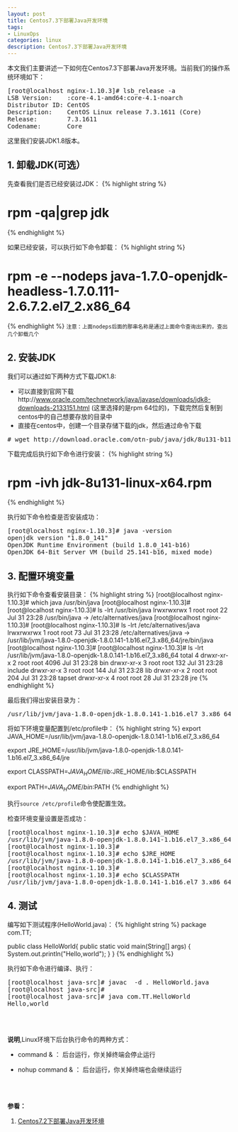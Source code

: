 ```yaml
---
layout: post
title: Centos7.3下部署Java开发环境
tags:
- LinuxOps
categories: linux
description: Centos7.3下部署Java开发环境
---
```


本文我们主要讲述一下如何在Centos7.3下部署Java开发环境。当前我们的操作系统环境如下：


<!-- more -->
<pre>
[root@localhost nginx-1.10.3]# lsb_release -a
LSB Version:    :core-4.1-amd64:core-4.1-noarch
Distributor ID: CentOS
Description:    CentOS Linux release 7.3.1611 (Core) 
Release:        7.3.1611
Codename:       Core
</pre>

这里我们安装JDK1.8版本。


## 1. 卸载JDK(可选）

先查看我们是否已经安装过JDK：
{% highlight string %}
# rpm -qa|grep jdk
{% endhighlight %}

如果已经安装，可以执行如下命令卸载：
{% highlight string %}
# rpm -e  --nodeps java-1.7.0-openjdk-headless-1.7.0.111-2.6.7.2.el7_2.x86_64
{% endhighlight %}
```注意：上面nodeps后面的那串名称是通过上面命令查询出来的，查出几个卸载几个```


## 2. 安装JDK

我们可以通过如下两种方式下载JDK1.8:

* 可以直接到官网下载http://www.oracle.com/technetwork/java/javase/downloads/jdk8-downloads-2133151.html (这里选择的是rpm 64位的)，下载完然后复制到centos中的自己想要存放的目录中
* 直接在centos中，创建一个目录存储下载的jdk，然后通过命令下载
<pre>
# wget http://download.oracle.com/otn-pub/java/jdk/8u131-b11/jdk-8u131-linux-x64.rpm
</pre>

下载完成后执行如下命令进行安装：
{% highlight string %}
# rpm -ivh jdk-8u131-linux-x64.rpm
{% endhighlight %}

执行如下命令检查是否安装成功：
<pre>
[root@localhost nginx-1.10.3]# java -version
openjdk version "1.8.0_141"
OpenJDK Runtime Environment (build 1.8.0_141-b16)
OpenJDK 64-Bit Server VM (build 25.141-b16, mixed mode)
</pre>
 
## 3. 配置环境变量
执行如下命令查看安装目录：
{% highlight string %}
[root@localhost nginx-1.10.3]# which java
/usr/bin/java
[root@localhost nginx-1.10.3]# 
[root@localhost nginx-1.10.3]# ls -lrt /usr/bin/java
lrwxrwxrwx 1 root root 22 Jul 31 23:28 /usr/bin/java -> /etc/alternatives/java
[root@localhost nginx-1.10.3]# 
[root@localhost nginx-1.10.3]# ls -lrt /etc/alternatives/java
lrwxrwxrwx 1 root root 73 Jul 31 23:28 /etc/alternatives/java -> /usr/lib/jvm/java-1.8.0-openjdk-1.8.0.141-1.b16.el7_3.x86_64/jre/bin/java
[root@localhost nginx-1.10.3]# 
[root@localhost nginx-1.10.3]# ls -lrt /usr/lib/jvm/java-1.8.0-openjdk-1.8.0.141-1.b16.el7_3.x86_64
total 4
drwxr-xr-x 2 root root 4096 Jul 31 23:28 bin
drwxr-xr-x 3 root root  132 Jul 31 23:28 include
drwxr-xr-x 3 root root  144 Jul 31 23:28 lib
drwxr-xr-x 2 root root  204 Jul 31 23:28 tapset
drwxr-xr-x 4 root root   28 Jul 31 23:28 jre
{% endhighlight %}

最后我们得出安装目录为：
<pre>
/usr/lib/jvm/java-1.8.0-openjdk-1.8.0.141-1.b16.el7_3.x86_64/jre/bin/java
</pre>

将如下环境变量配置到/etc/profile中：
{% highlight string %}
export JAVA_HOME=/usr/lib/jvm/java-1.8.0-openjdk-1.8.0.141-1.b16.el7_3.x86_64

export JRE_HOME=/usr/lib/jvm/java-1.8.0-openjdk-1.8.0.141-1.b16.el7_3.x86_64/jre

export CLASSPATH=$JAVA_HOME/lib:$JRE_HOME/lib:$CLASSPATH

export PATH=$JAVA_HOME/bin:$PATH
{% endhighlight %}

执行```source /etc/profile```命令使配置生效。

检查环境变量设置是否成功：
<pre>
[root@localhost nginx-1.10.3]# echo $JAVA_HOME
/usr/lib/jvm/java-1.8.0-openjdk-1.8.0.141-1.b16.el7_3.x86_64
[root@localhost nginx-1.10.3]#
[root@localhost nginx-1.10.3]# echo $JRE_HOME 
/usr/lib/jvm/java-1.8.0-openjdk-1.8.0.141-1.b16.el7_3.x86_64/jre
[root@localhost nginx-1.10.3]#
[root@localhost nginx-1.10.3]# echo $CLASSPATH
/usr/lib/jvm/java-1.8.0-openjdk-1.8.0.141-1.b16.el7_3.x86_64/lib:/usr/lib/jvm/java-1.8.0-openjdk-1.8.0.141-1.b16.el7_3.x86_64/jre/lib:
</pre>

## 4. 测试
编写如下测试程序(HelloWorld.java)：
{% highlight string %}
package com.TT;

public class HelloWorld{
        public static void main(String[] args)
        {
                System.out.println("Hello,world");
        }
}
{% endhighlight %}

执行如下命令进行编译、执行：
<pre>
[root@localhost java-src]# javac  -d . HelloWorld.java
[root@localhost java-src]# 
[root@localhost java-src]# java com.TT.HelloWorld
Hello,world
</pre>




<br />
<br/>

**说明**,Linux环境下后台执行命令的两种方式：

* command & ： 后台运行，你关掉终端会停止运行

* nohup command & ： 后台运行，你关掉终端也会继续运行


<br />
<br />

**参看：**

1. [Centos7.2下部署Java开发环境](http://www.cnblogs.com/layezi/p/7049015.html)

<br />
<br />
<br />





